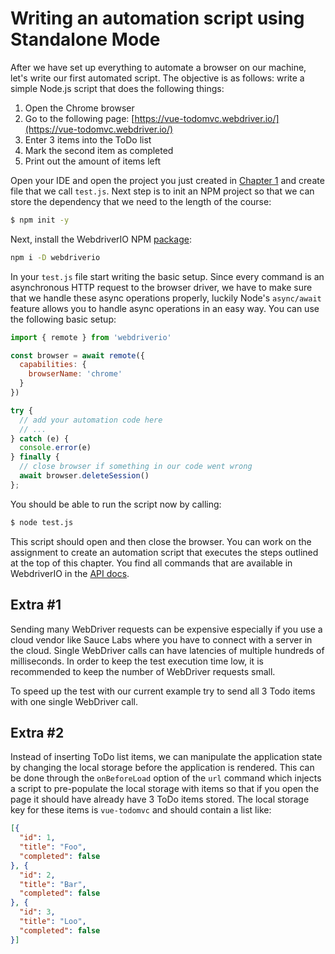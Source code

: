 Writing an automation script using Standalone Mode
==================================================

After we have set up everything to automate a browser on our machine, let's write our first automated script. The objective is as follows: write a simple Node.js script that does the following things:

1. Open the Chrome browser
2. Go to the following page: [https://vue-todomvc.webdriver.io/](https://vue-todomvc.webdriver.io/)
3. Enter 3 items into the ToDo list
4. Mark the second item as completed
5. Print out the amount of items left

Open your IDE and open the project you just created in [Chapter 1](./chapter1.md) and create file that we call `test.js`. Next step is to init an NPM project so that we can store the dependency that we need to the length of the course:

```sh
$ npm init -y
```

Next, install the WebdriverIO NPM [package](https://www.npmjs.com/package/webdriverio):

```sh
npm i -D webdriverio
```

In your `test.js` file start writing the basic setup. Since every command is an asynchronous HTTP request to the browser driver, we have to make sure that we handle these async operations properly, luckily Node's `async/await` feature allows you to handle async operations in an easy way. You can use the following basic setup:

```js
import { remote } from 'webdriverio'

const browser = await remote({
  capabilities: {
    browserName: 'chrome'
  }
})

try {
  // add your automation code here
  // ...
} catch (e) {
  console.error(e)
} finally {
  // close browser if something in our code went wrong
  await browser.deleteSession()
};
```

You should be able to run the script now by calling:

```sh
$ node test.js
```

This script should open and then close the browser. You can work on the assignment to create an automation script that executes the steps outlined at the top of this chapter. You find all commands that are available in WebdriverIO in the [API docs](https://webdriver.io/docs/api.html).

## Extra #1

Sending many WebDriver requests can be expensive especially if you use a cloud vendor like Sauce Labs where you have to connect with a server in the cloud. Single WebDriver calls can have latencies of multiple hundreds of milliseconds. In order to keep the test execution time low, it is recommended to keep the number of WebDriver requests small.

To speed up the test with our current example try to send all 3 Todo items with one single WebDriver call.

## Extra #2

Instead of inserting ToDo list items, we can manipulate the application state by changing the local storage before the application is rendered. This can be done through the `onBeforeLoad` option of the `url` command which injects a script to pre-populate the local storage with items so that if you open the page it should have already have 3 ToDo items stored. The local storage key for these items is `vue-todomvc` and should contain a list like:

```json
[{
  "id": 1,
  "title": "Foo",
  "completed": false
}, {
  "id": 2,
  "title": "Bar",
  "completed": false
}, {
  "id": 3,
  "title": "Loo",
  "completed": false
}]
```
